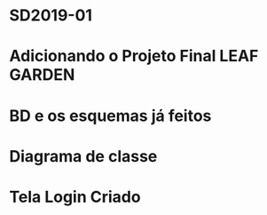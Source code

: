 # SD2019-01
# Adicionando o Projeto Final LEAF GARDEN 
# BD e os esquemas já feitos
# Diagrama de classe
# Tela Login Criado